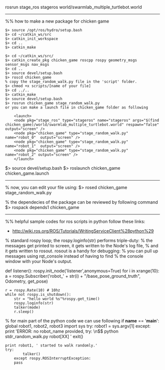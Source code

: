  rosrun stage_ros stageros world/swarmlab_multiple_turtlebot.world


------------------------------------------------------------------------
%% how to make a new package for chicken game



	$> source /opt/ros/hydro/setup.bash
	$> cd ~/catkin_ws/src
	$> catkin_init_workspace
	$> cd ..
	$> catkin_make

	$> cd ~/catkin_ws/src/
	$> catkin_create_pkg chicken_game roscpp rospy geometry_msgs sensor_msgs nav_msgs
	$> cd ..
	$> source devel/setup.bash
	$> roscd chicken_game
	% copy the stage_random_walk.py file in the 'script' folder.
	$> chmod +x scripts/[name of your file]
	$> cd ../..
	$> catkin_make
	$> source devel/setup.bash
	$> rosrun chicken_game stage_random_walk.py
	or you can make a launch file in chicken_game folder as following

		<launch>
		<node pkg="stage_ros" type="stageros" name="stageros" args="$(find chicken_game)/world/swarmlab_multiple_turtlebot.world" respawn="false" output="screen" />
		<node pkg="chicken_game" type="stage_random_walk.py" name="robot_0"  output="screen" />
		<node pkg="chicken_game" type="stage_random_walk.py" name="robot_1"  output="screen" />
		<node pkg="chicken_game" type="stage_random_walk.py" name="robot_2" output="screen" />
		</launch>


$> source devel/setup.bash
$> roslaunch chicken_game chicken_game.launch


-----------------------------
% now, you can edit your file using:
$> rosed chicken_game stage_random_walk.py

% the dependecies of the package can be reviewed by following command
$> rospack depends1 chicken_game



------------------------------------------------------------------------
%% helpful sample codes for ros scripts in python
follow these links:
* http://wiki.ros.org/ROS/Tutorials/WritingServiceClient%28python%29


% standard rospy loop; the rospy.loginfo(str) performs triple-duty:
% the messages get printed to screen, it gets written to the Node's log file,
% and it gets written to rosout. rosout is a handy for debugging:
% you can pull up messages using rqt_console instead of having to find
% the console window with your Node's output.

def listener():
	rospy.init_node('listener',anonymous=True)
	for i in xrange(10):
    		a = rospy.Subscriber('robot_' + str(i) + "/base_pose_ground_truth", Odometry, get_pose)

	r = rospy.Rate(10) # 10hz
	while not rospy.is_shutdown():
		str = "hello world %s"%rospy.get_time()
		rospy.loginfo(str)
		talker(mode)
		r.sleep()

% for main part of the python code we can use following
if __name__ == '__main__':
	global robot1, robot2, robot3
	import sys
	try:
		robot1 = sys.argv[1]
	except:
		print 'ERROR: no robot_name provided, try: \n$$ python stdr_random_walk.py robot[XX] '
		exit()

	print robot1, ' started to walk randomly.'
	try:
        	talker()
    	except rospy.ROSInterruptException:
		pass


